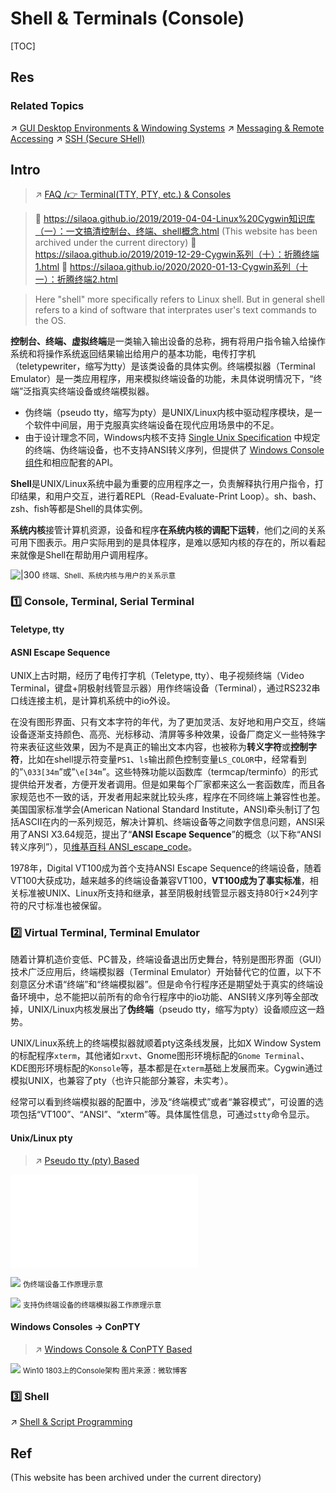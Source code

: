# Shell & Terminals (Console)

[TOC]



## Res
### Related Topics
↗ [GUI Desktop Environments & Windowing Systems](../Linux%20(Derived%20From%20UNIX%20Family)/Linux%20Free%20Software%20&%20OSS%20(Open%20Source%20Software)/GUI%20Desktop%20Environments%20&%20Windowing%20Systems/GUI%20Desktop%20Environments%20&%20Windowing%20Systems.md)
↗ [Messaging & Remote Accessing](../../🏎️%20Computer%20Networking%20and%20Communication/📌%20Computer%20Networking%20Basics%20(Protocol%20Part)/0x01%20Application%20Layer/Messaging%20&%20Remote%20Accessing/Messaging%20&%20Remote%20Accessing.md)
↗ [SSH (Secure SHell)](../../../../../CyberSecurity/Network%20Security/🏇%20Network%20Security%20Basics%20&%20Protocols/📱%20Application%20Layer%20Security%20Protocols/SSH%20(Secure%20SHell)/SSH%20(Secure%20SHell).md)



## Intro
> ↗ [FAQ /👉 Terminal(TTY, PTY, etc.) & Consoles](FAQ.md#👉%20Terminal(TTY,%20PTY,%20etc.)%20&%20Consoles)

> 🔗 https://silaoa.github.io/2019/2019-04-04-Linux%20Cygwin知识库（一）：一文搞清控制台、终端、shell概念.html (This website has been archived under the current directory)
> 🔗 https://silaoa.github.io/2019/2019-12-29-Cygwin系列（十）：折腾终端1.html
> 🔗 https://silaoa.github.io/2020/2020-01-13-Cygwin系列（十一）：折腾终端2.html

 > Here "shell" more specifically refers to Linux shell. But in general shell refers to a kind of software that interprates user's text commands to the OS.

**控制台、终端、虚拟终端**是一类输入输出设备的总称，拥有将用户指令输入给操作系统和将操作系统返回结果输出给用户的基本功能，电传打字机（teletypewriter，缩写为tty）是该类设备的具体实例。终端模拟器（Terminal Emulator）是一类应用程序，用来模拟终端设备的功能，未具体说明情况下，“终端”泛指真实终端设备或终端模拟器。
- 伪终端（pseudo tty，缩写为pty）是UNIX/Linux内核中驱动程序模块，是一个软件中间层，用于克服真实终端设备在现代应用场景中的不足。
- 由于设计理念不同，Windows内核不支持 [Single Unix Specification](http://pubs.opengroup.org/onlinepubs/009695399/nfindex.html) 中规定的终端、伪终端设备，也不支持ANSI转义序列，但提供了 [Windows Console组件](https://zh.wikipedia.org/wiki/Win32%E6%8E%A7%E5%88%B6%E5%8F%B0)和相应配套的API。

**Shell**是UNIX/Linux系统中最为重要的应用程序之一，负责解释执行用户指令，打印结果，和用户交互，进行着REPL（Read-Evaluate-Print Loop）。sh、bash、zsh、fish等都是Shell的具体实例。

**系统内核**接管计算机资源，设备和程序**在系统内核的调配下运转**，他们之间的关系可用下图表示。用户实际用到的是具体程序，是难以感知内核的存在的，所以看起来就像是Shell在帮助用户调用程序。

![|300](../../../../../../Assets/Pics/Screenshot%202024-02-15%20at%2011.47.13PM.png)
<small>终端、Shell、系统内核与用户的关系示意</small>


### 1️⃣ Console, Terminal, Serial Terminal
#### Teletype, tty

#### ASNI Escape Sequence
UNIX上古时期，经历了电传打字机（Teletype, tty）、电子视频终端（Video Terminal，键盘+阴极射线管显示器）用作终端设备（Terminal），通过RS232串口线连接主机，是计算机系统中的io外设。

在没有图形界面、只有文本字符的年代，为了更加灵活、友好地和用户交互，终端设备逐渐支持颜色、高亮、光标移动、清屏等多种效果，设备厂商定义一些特殊字符来表征这些效果，因为不是真正的输出文本内容，也被称为**转义字符**或**控制字符**，比如在shell提示符变量`PS1`、`ls`输出颜色控制变量`LS_COLOR`中，经常看到的”`\033[34m`”或”`\e[34m`”。这些特殊功能以函数库（termcap/terminfo）的形式提供给开发者，方便开发者调用。但是如果每个厂家都来这么一套函数库，而且各家规范也不一致的话，开发者用起来就比较头疼，程序在不同终端上兼容性也差。美国国家标准学会(American National Standard Institute，ANSI)牵头制订了包括ASCII在内的一系列规范，解决计算机、终端设备等之间数字信息问题，ANSI采用了ANSI X3.64规范，提出了“**ANSI Escape Sequence**”的概念（以下称“ANSI转义序列”），见[维基百科 ANSI_escape_code](https://en.wikipedia.org/wiki/ANSI_escape_code)。

1978年，Digital VT100成为首个支持ANSI Escape Sequence的终端设备，随着VT100大获成功，越来越多的终端设备兼容VT100，**VT100成为了事实标准**，相关标准被UNIX、Linux所支持和继承，甚至阴极射线管显示器支持80行×24列字符的尺寸标准也被保留。


### 2️⃣ Virtual Terminal, Terminal Emulator
随着计算机造价变低、PC普及，终端设备退出历史舞台，特别是图形界面（GUI）技术广泛应用后，终端模拟器（Terminal Emulator）开始替代它的位置，以下不刻意区分术语“终端”和“终端模拟器”。但是命令行程序还是期望处于真实的终端设备环境中，总不能把以前所有的命令行程序中的io功能、ANSI转义序列等全部改掉，UNIX/Linux内核发展出了**伪终端**（pseudo tty，缩写为pty）设备顺应这一趋势。

UNIX/Linux系统上的终端模拟器就顺着pty这条线发展，比如X Window System的标配程序`xterm`，其他诸如`rxvt`、Gnome图形环境标配的`Gnome Terminal`、KDE图形环境标配的`Konsole`等，基本都是在`xterm`基础上发展而来。Cygwin通过模拟UNIX，也兼容了pty（也许只能部分兼容，未实考）。

经常可以看到终端模拟器的配置中，涉及“终端模式”或者“兼容模式”，可设置的选项包括“VT100”、“ANSI”、“xterm”等。具体属性信息，可通过`stty`命令显示。
#### Unix/Linux pty
> ↗ [Pseudo tty (pty) Based](Terminal%20Emulators/📌%20Pseudo%20tty%20(pty)%20Based/Pseudo%20tty%20(pty)%20Based.md)

![pty_tty_console.excalidraw|800](../../../../../../Assets/Illustrations/Computer%20System/pty_tty_console.excalidraw.md)

![](../../../../../../Assets/Pics/Screenshot%202024-02-15%20at%2011.44.58PM.png)
<small>伪终端设备工作原理示意</small>

![](../../../../../../Assets/Pics/Screenshot%202024-02-15%20at%2011.45.40PM.png)
<small>支持伪终端设备的终端模拟器工作原理示意</small>
#### Windows Consoles -> ConPTY
> ↗ [Windows Console & ConPTY Based](Terminal%20Emulators/📌%20Windows%20Console%20&%20ConPTY%20Based/Windows%20Console%20&%20ConPTY%20Based.md)

![](../../../../../../Assets/Pics/Screenshot%202024-02-16%20at%2011.50.46AM.png)
<small>Win10 1803上的Console架构 图片来源：微软博客</small>


### 3️⃣ Shell
↗ [Shell & Script Programming](🦞%20Shell%20&%20Script%20Programming/Shell%20&%20Script%20Programming.md)



## Ref
[👍 Linux Cygwin知识库（一）：一文搞清控制台、终端、shell概念]: https://silaoa.github.io/2019/2019-04-04-Linux%20Cygwin知识库（一）：一文搞清控制台、终端、shell概念.html 

(This website has been archived under the current directory)
